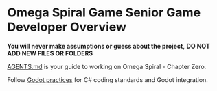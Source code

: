 # Omega Spiral Game Senior Game Developer Overview

**You will never make assumptions or guess about the project,**
**DO NOT ADD NEW FILES OR FOLDERS**

[AGENTS.md](./../AGENTS.md) is your guide to working on Omega Spiral - Chapter Zero.

Follow [Godot practices](./../docs/code-guides/complete_godot_c_sharp.rst) for C# coding standards and Godot integration.
